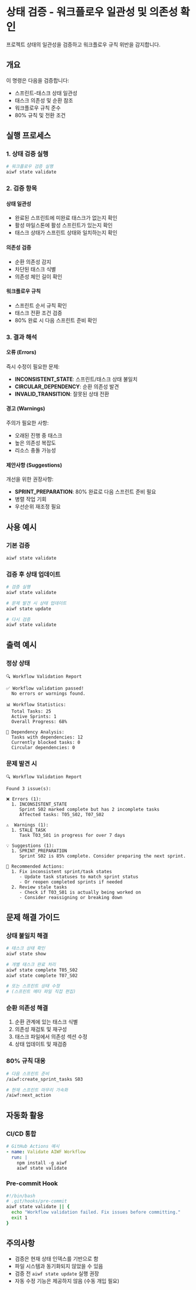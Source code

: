 # 상태 검증 - 워크플로우 일관성 및 의존성 확인

프로젝트 상태의 일관성을 검증하고 워크플로우 규칙 위반을 감지합니다.

## 개요

이 명령은 다음을 검증합니다:
- 스프린트-태스크 상태 일관성
- 태스크 의존성 및 순환 참조
- 워크플로우 규칙 준수
- 80% 규칙 및 전환 조건

## 실행 프로세스

### 1. 상태 검증 실행

```bash
# 워크플로우 검증 실행
aiwf state validate
```

### 2. 검증 항목

#### 상태 일관성
- 완료된 스프린트에 미완료 태스크가 없는지 확인
- 활성 마일스톤에 활성 스프린트가 있는지 확인
- 태스크 상태가 스프린트 상태와 일치하는지 확인

#### 의존성 검증
- 순환 의존성 감지
- 차단된 태스크 식별
- 의존성 체인 길이 확인

#### 워크플로우 규칙
- 스프린트 순서 규칙 확인
- 태스크 전환 조건 검증
- 80% 완료 시 다음 스프린트 준비 확인

### 3. 결과 해석

#### 오류 (Errors)
즉시 수정이 필요한 문제:
- **INCONSISTENT_STATE**: 스프린트/태스크 상태 불일치
- **CIRCULAR_DEPENDENCY**: 순환 의존성 발견
- **INVALID_TRANSITION**: 잘못된 상태 전환

#### 경고 (Warnings)
주의가 필요한 사항:
- 오래된 진행 중 태스크
- 높은 의존성 복잡도
- 리소스 충돌 가능성

#### 제안사항 (Suggestions)
개선을 위한 권장사항:
- **SPRINT_PREPARATION**: 80% 완료로 다음 스프린트 준비 필요
- 병렬 작업 기회
- 우선순위 재조정 필요

## 사용 예시

### 기본 검증
```bash
aiwf state validate
```

### 검증 후 상태 업데이트
```bash
# 검증 실행
aiwf state validate

# 문제 발견 시 상태 업데이트
aiwf state update

# 다시 검증
aiwf state validate
```

## 출력 예시

### 정상 상태
```
🔍 Workflow Validation Report

✅ Workflow validation passed!
  No errors or warnings found.

📊 Workflow Statistics:
  Total Tasks: 25
  Active Sprints: 1
  Overall Progress: 68%

🔗 Dependency Analysis:
  Tasks with dependencies: 12
  Currently blocked tasks: 0
  Circular dependencies: 0
```

### 문제 발견 시
```
🔍 Workflow Validation Report

Found 3 issue(s):

❌ Errors (1):
  1. INCONSISTENT_STATE
     Sprint S02 marked complete but has 2 incomplete tasks
     Affected tasks: T05_S02, T07_S02

⚠️  Warnings (1):
  1. STALE_TASK
     Task T03_S01 in progress for over 7 days

💡 Suggestions (1):
  1. SPRINT_PREPARATION
     Sprint S02 is 85% complete. Consider preparing the next sprint.

🎯 Recommended Actions:
  1. Fix inconsistent sprint/task states
     - Update task statuses to match sprint status
     - Or reopen completed sprints if needed
  2. Review stale tasks
     - Check if T03_S01 is actually being worked on
     - Consider reassigning or breaking down
```

## 문제 해결 가이드

### 상태 불일치 해결
```bash
# 태스크 상태 확인
aiwf state show

# 개별 태스크 완료 처리
aiwf state complete T05_S02
aiwf state complete T07_S02

# 또는 스프린트 상태 수정
# (스프린트 메타 파일 직접 편집)
```

### 순환 의존성 해결
1. 순환 관계에 있는 태스크 식별
2. 의존성 재검토 및 재구성
3. 태스크 파일에서 의존성 섹션 수정
4. 상태 업데이트 및 재검증

### 80% 규칙 대응
```bash
# 다음 스프린트 준비
/aiwf:create_sprint_tasks S03

# 현재 스프린트 마무리 가속화
/aiwf:next_action
```

## 자동화 활용

### CI/CD 통합
```yaml
# GitHub Actions 예시
- name: Validate AIWF Workflow
  run: |
    npm install -g aiwf
    aiwf state validate
```

### Pre-commit Hook
```bash
#!/bin/bash
# .git/hooks/pre-commit
aiwf state validate || {
  echo "Workflow validation failed. Fix issues before committing."
  exit 1
}
```

## 주의사항

- 검증은 현재 상태 인덱스를 기반으로 함
- 파일 시스템과 동기화되지 않았을 수 있음
- 검증 전 `aiwf state update` 실행 권장
- 자동 수정 기능은 제공하지 않음 (수동 개입 필요)
